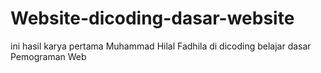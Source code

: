 # Website-dicoding-dasar-website
ini hasil karya pertama Muhammad Hilal Fadhila di dicoding belajar dasar Pemograman Web
